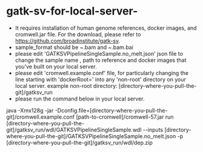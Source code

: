 # gatk-sv-for-local-server-
- It requires installation of human genome references, docker images, and cromwell.jar file.  For the download, please refer to https://github.com/broadinstitute/gatk-sv.  
- sample_format should be ~.bam and ~.bam.bai
- please edit 'GATKSVPipelineSingleSample.no_melt.json' json file to change the sample name , path to reference and docker images that you've built on your local server. 
- please edit 'cromwell.example.conf' file, for particularly changing the line starting with 'dockerRoot=' into any 'non-root' directory on your local server. example non-root directory: [directory-where-you-pull-the-git]/gatksv_run
- please run the command below in your local server.

java -Xmx128g -jar  -Dconfig.file=[directory-where-you-pull-the-git]/cromwell.example.conf [path-to-cromwell]/cromwell-57.jar run [directory-where-you-pull-the-git]/gatksv_run/wdl/GATKSVPipelineSingleSample.wdl --inputs [directory-where-you-pull-the-git]/GATKSVPipelineSingleSample.no_melt.json -p [directory-where-you-pull-the-git]/gatksv_run/wdl/dep.zip
